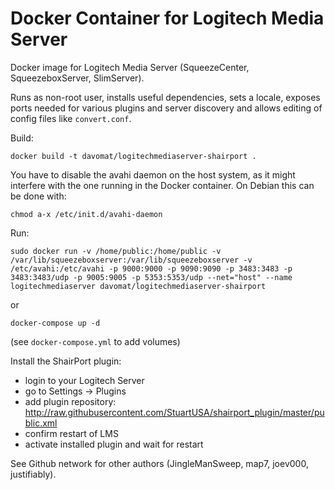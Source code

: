 # Docker Container for Logitech Media Server

Docker image for Logitech Media Server (SqueezeCenter, SqueezeboxServer, SlimServer).

Runs as non-root user, installs useful dependencies, sets a locale,
exposes ports needed for various plugins and server discovery and
allows editing of config files like `convert.conf`.

Build:

```
docker build -t davomat/logitechmediaserver-shairport .
```

You have to disable the avahi daemon on the host system, as it might interfere with the one running in the Docker container. On Debian this can be done with:
```
chmod a-x /etc/init.d/avahi-daemon
```

Run:

```
sudo docker run -v /home/public:/home/public -v /var/lib/squeezeboxserver:/var/lib/squeezeboxserver -v /etc/avahi:/etc/avahi -p 9000:9000 -p 9090:9090 -p 3483:3483 -p 3483:3483/udp -p 9005:9005 -p 5353:5353/udp --net="host" --name logitechmediaserver davomat/logitechmediaserver-shairport
```

or

```
docker-compose up -d
```

(see `docker-compose.yml` to add volumes)

Install the ShairPort plugin:

- login to your Logitech Server
- go to Settings -> Plugins
- add plugin repository: http://raw.githubusercontent.com/StuartUSA/shairport_plugin/master/public.xml
- confirm restart of LMS
- activate installed plugin and wait for restart

See Github network for other authors (JingleManSweep, map7, joev000, justifiably).
